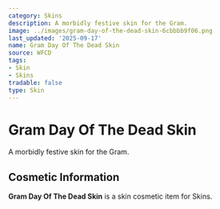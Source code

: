 ```yaml
---
category: Skins
description: A morbidly festive skin for the Gram.
image: ../images/gram-day-of-the-dead-skin-6cbbbb9f06.png
last_updated: '2025-09-17'
name: Gram Day Of The Dead Skin
source: WFCD
tags:
- Skin
- Skins
tradable: false
type: Skin
---
```


# Gram Day Of The Dead Skin

A morbidly festive skin for the Gram.

## Cosmetic Information

**Gram Day Of The Dead Skin** is a skin cosmetic item for Skins.

